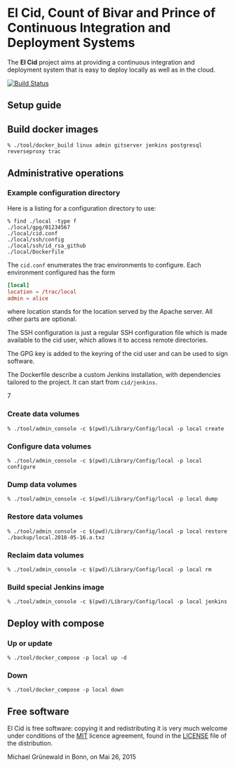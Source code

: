 # El Cid, Count of Bivar and Prince of Continuous Integration and Deployment Systems

The **El Cid** project aims at providing a continuous integration and
deployment system that is easy to deploy locally as well as in the
cloud.

[![Build Status](https://travis-ci.org/michipili/cid.svg?branch=master)](https://travis-ci.org/michipili/cid?branch=master)

## Setup guide

## Build docker images

~~~ console
% ./tool/docker_build linux admin gitserver jenkins postgresql reverseproxy trac
~~~

## Administrative operations

### Example configuration directory

Here is a listing for a configuration directory to use:

~~~ console
% find ./local -type f
./local/gpg/01234567
./local/cid.conf
./local/ssh/config
./local/ssh/id_rsa_github
./local/Dockerfile
~~~

The `cid.conf` enumerates the trac environments to configure.  Each
environment configured has the form

~~~ conf
[local]
location = /trac/local
admin = alice
~~~

where location stands for the location served by the Apache
server. All other parts are optional.

The SSH configuration is just a regular SSH configuration file which
is made available to the cid user, which allows it to access remote
directories.

The GPG key is added to the keyring of the cid user and can be used to
sign software.

The Dockerfile describe a custom Jenkins installation, with
dependencies tailored to the project.  It can start from `cid/jenkins`.

7
### Create data volumes

~~~ console
% ./tool/admin_console -c $(pwd)/Library/Config/local -p local create
~~~


### Configure data volumes

~~~ console
% ./tool/admin_console -c $(pwd)/Library/Config/local -p local configure
~~~

### Dump data volumes

~~~ console
% ./tool/admin_console -c $(pwd)/Library/Config/local -p local dump
~~~

### Restore data volumes

~~~ console
% ./tool/admin_console -c $(pwd)/Library/Config/local -p local restore ./backup/local.2018-05-16.a.txz
~~~

### Reclaim data volumes

~~~ console
% ./tool/admin_console -c $(pwd)/Library/Config/local -p local rm
~~~


### Build special Jenkins image

~~~ console
% ./tool/admin_console -c $(pwd)/Library/Config/local -p local jenkins
~~~


## Deploy with compose

### Up or update

~~~ console
% ./tool/docker_compose -p local up -d
~~~

### Down

~~~ console
% ./tool/docker_compose -p local down
~~~

## Free software

El Cid is free software: copying it and redistributing it is very
much welcome under conditions of the [MIT][licence-url] licence
agreement, found in the [LICENSE][licence-file] file of the
distribution.

Michael Grünewald in Bonn, on Mai 26, 2015

  [licence-url]:        https://opensource.org/licenses/MIT
  [licence-file]:       LICENSE
  [bsdowl-home]:        https://github.com/michipili/bsdowl
  [bsdowl-install]:     https://github.com/michipili/bsdowl/wiki/Install
